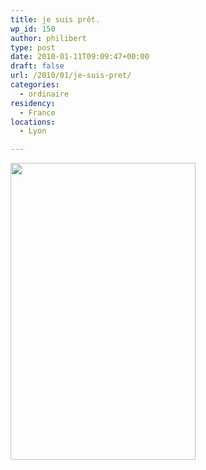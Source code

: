 ```yaml
---
title: je suis prêt.
wp_id: 150
author: philibert
type: post
date: 2010-01-11T09:09:47+00:00
draft: false
url: /2010/01/je-suis-pret/
categories:
  - ordinaire
residency:
  - France
locations:
  - Lyon

---
```

[<img class="alignnone size-full wp-image-151" title="9782841113934FS" src="{{< aws >}}/uploads/2010/01/9782841113934FS.gif" alt="" width="296" height="475" />][1]

 [1]: https://www.amazon.fr/Mémoires-Chaque-pas-doit-être/dp/2841113930/ref=sr_1_1?ie=UTF8&s=books&qid=1263203069&sr=1-1